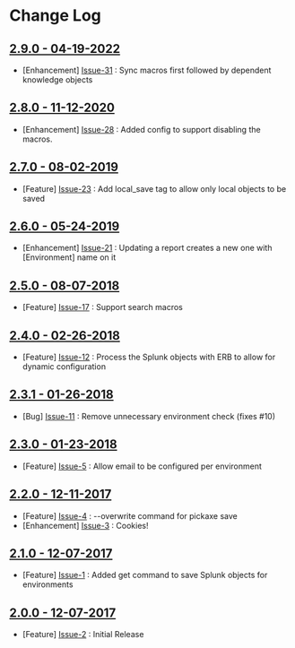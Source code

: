 Change Log
==========

[2.9.0 - 04-19-2022](https://github.com/cerner/splunk-pickaxe/issues?milestone=11&state=closed)
-----------------------------------------------------------------------------------------------

  * [Enhancement] [Issue-31](https://github.com/cerner/splunk-pickaxe/issues/31) : Sync macros first followed by dependent knowledge objects

[2.8.0 - 11-12-2020](https://github.com/cerner/splunk-pickaxe/issues?milestone=10&state=closed)
-----------------------------------------------------------------------------------------------

  * [Enhancement] [Issue-28](https://github.com/cerner/splunk-pickaxe/issues/28) : Added config to support disabling the macros.

[2.7.0 - 08-02-2019](https://github.com/cerner/splunk-pickaxe/issues?milestone=9&state=closed)
----------------------------------------------------------------------------------------------

  * [Feature] [Issue-23](https://github.com/cerner/splunk-pickaxe/issues/23) : Add local_save tag to allow only local objects to be saved

[2.6.0 - 05-24-2019](https://github.com/cerner/splunk-pickaxe/issues?milestone=8&state=closed)
----------------------------------------------------------------------------------------------

  * [Enhancement] [Issue-21](https://github.com/cerner/splunk-pickaxe/issues/21) : Updating a report creates a new one with [Environment] name on it

[2.5.0 - 08-07-2018](https://github.com/cerner/splunk-pickaxe/issues?milestone=7&state=closed)
----------------------------------------------------------------------------------------------

  * [Feature] [Issue-17](https://github.com/cerner/splunk-pickaxe/issues/17) : Support search macros

[2.4.0 - 02-26-2018](https://github.com/cerner/splunk-pickaxe/issues?milestone=5&state=closed)
----------------------------------------------------------------------------------------------

  * [Feature] [Issue-12](https://github.com/cerner/splunk-pickaxe/issues/12) : Process the Splunk objects with ERB to allow for dynamic configuration

[2.3.1 - 01-26-2018](https://github.com/cerner/splunk-pickaxe/issues?milestone=6&state=closed)
----------------------------------------------------------------------------------------------

  * [Bug] [Issue-11](https://github.com/cerner/splunk-pickaxe/issues/11) : Remove unnecessary environment check (fixes #10)

[2.3.0 - 01-23-2018](https://github.com/cerner/splunk-pickaxe/issues?milestone=4&state=closed)
----------------------------------------------------------------------------------------------

  * [Feature] [Issue-5](https://github.com/cerner/splunk-pickaxe/issues/5) : Allow email to be configured per environment

[2.2.0 - 12-11-2017](https://github.com/cerner/splunk-pickaxe/issues?milestone=3&state=closed)
----------------------------------------------------------------------------------------------

  * [Feature] [Issue-4](https://github.com/cerner/splunk-pickaxe/issues/4) : --overwrite command for pickaxe save
  * [Enhancement] [Issue-3](https://github.com/cerner/splunk-pickaxe/issues/3) : Cookies! 

[2.1.0 - 12-07-2017](https://github.com/cerner/splunk-pickaxe/issues?milestone=1&state=closed)
----------------------------------------------------------------------------------------------

  * [Feature] [Issue-1](https://github.com/cerner/splunk-pickaxe/issues/1) : Added get command to save Splunk objects for environments

[2.0.0 - 12-07-2017](https://github.com/cerner/splunk-pickaxe/issues?milestone=2&state=closed)
----------------------------------------------------------------------------------------------

  * [Feature] [Issue-2](https://github.com/cerner/splunk-pickaxe/issues/2) : Initial Release
